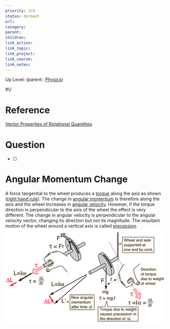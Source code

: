 ```yaml
---
priority: 3rd
status: dormant
url: 
category: 
parent: 
children: 
link_action: 
link_topic: 
link_project: 
link_course: 
link_notes: 
---
```

Up Level: (parent:: [Physics](Physics.md))

#U

# Reference

[Vector Properties of Rotational Quantities](http://hyperphysics.phy-astr.gsu.edu/hbase/rotv.html)

# Question

- [ ]  


# Angular Momentum Change

A force tangential to the wheel produces a [torque](http://hyperphysics.phy-astr.gsu.edu/hbase/torq.html#torq) along the axis as shown ([right hand rule](http://hyperphysics.phy-astr.gsu.edu/hbase/tord.html#td)). The change in [angular momentum](http://hyperphysics.phy-astr.gsu.edu/hbase/rotv.html#rvec2) is therefore along the axis and the wheel increases in [angular velocity](http://hyperphysics.phy-astr.gsu.edu/hbase/rotv.html#rvec1). However, if the torque direction is perpendicular to the axis of the wheel the effect is very different. The change in angular velocity is perpendicular to the angular velocity vector, changing its direction but not its magnitude. The resultant motion of the wheel around a vertical axis is called [precession](http://hyperphysics.phy-astr.gsu.edu/hbase/rotv2.html#rvec6).
![](Angular%20Momentum/Untitled.png)